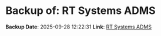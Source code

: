 # Backup of: RT Systems ADMS

**Backup Date**: 2025-09-28 12:22:31
**Link**: [RT Systems ADMS](https://przemienniki.net/export/adms.csv)

